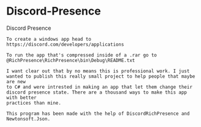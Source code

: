 # Discord-Presence
Discord Presence 

	To create a windows app head to https://discord.com/developers/applications
	
	To run the app that's compressed inside of a .rar go to @RichPresence\RichPresence\bin\Debug\README.txt

	I want clear out that by no means this is professional work. I just wanted to publish this really small project to help people that maybe are new
	to C# and were intrested in making an app that let them change their discord presence state. There are a thousand ways to make this app with better
	practices than mine.

	This program has been made with the help of DiscordRichPresence and Newtonsoft.Json.
